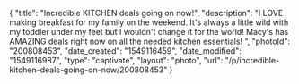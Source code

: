 {
    "title": "Incredible KITCHEN deals going on now!",
    "description": "I LOVE making breakfast for my family on the weekend. It's always a little wild with my toddler under my feet but I wouldn't change it for the world! Macy's has AMAZING deals right now on all the needed kitchen essentials! ",
    "photoId": "200808453",
    "date_created": "1549116459",
    "date_modified": "1549116987",
    "type": "captivate",
    "layout": "photo",
    "url": "\/p\/incredible-kitchen-deals-going-on-now\/200808453"
}